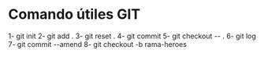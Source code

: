 # Comando útiles GIT

1- git init
2- git add .
3- git reset .
4- git commit
5- git checkout -- .
6- git log
7- git commit --amend
8- git checkout -b  rama-heroes
